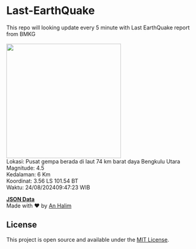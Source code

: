 # Last-EarthQuake
This repo will looking update every 5 minute with Last EarthQuake report from BMKG
<br>
<br>
<img src="https://static.bmkg.go.id/20240824094723.mmi.jpg" width="300"/>
<br>
Lokasi: Pusat gempa berada di laut 74 km barat daya Bengkulu Utara <br>
Magnitude: 4.5 <br>
Kedalaman: 6 Km <br>
Koordinat: 3.56 LS 101.54 BT <br>
Waktu: 24/08/202409:47:23 WIB <br>

<a href="./data/data.json">**JSON Data**</a>
<br>
Made with ❤️ by <a href="https://github.com/an-halim">An Halim</a>
## License

This project is open source and available under the [MIT License](LICENSE).
